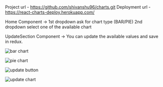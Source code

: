 Project url - https://github.com/shivanshu96/charts.git
Deployment url - https://react-charts-deploy.herokuapp.com/

Home Component -> 
1st dropdown ask for chart type (BAR/PIE)
2nd dropdown select one of the available chart

UpdateSection Component ->
You can update the available values and save in redux.

![bar chart](https://user-images.githubusercontent.com/28956937/144747684-7e85e13a-399d-4641-8dd3-9829bc7e6116.PNG)

![pie chart](https://user-images.githubusercontent.com/28956937/144747686-824c7a18-806a-47f4-8e78-4ccca5492768.PNG)

![update button](https://user-images.githubusercontent.com/28956937/144747691-5a74b44a-f1a8-4f11-9f0f-905281af2366.PNG)

![update chart](https://user-images.githubusercontent.com/28956937/144747692-74d3163c-b4b3-4ef5-99c0-a4b38a7e6172.PNG)
